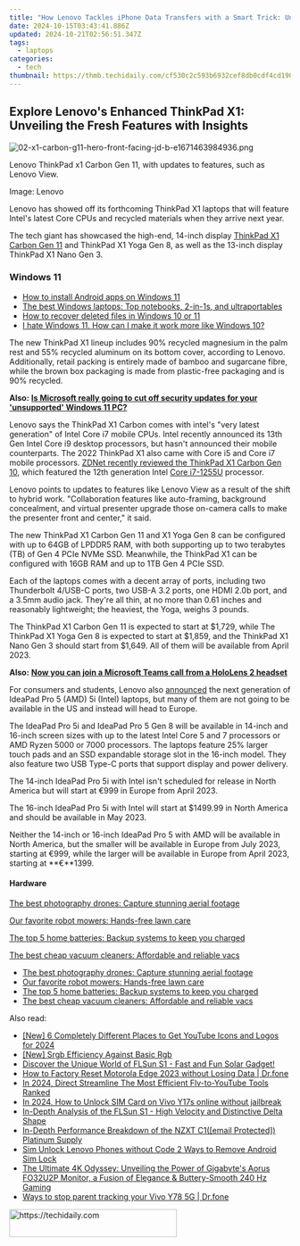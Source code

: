 ```yaml
---
title: "How Lenovo Tackles iPhone Data Transfers with a Smart Trick: Unveiling the Tech Feature | Insights"
date: 2024-10-15T03:43:41.886Z
updated: 2024-10-21T02:56:51.347Z
tags:
  - laptops
categories:
  - tech
thumbnail: https://thmb.techidaily.com/cf530c2c593b6932cef8db0cdf4cd19063a18ed96567f34da25c1f69a7f2e22f.jpg
---
```


## Explore Lenovo's Enhanced ThinkPad X1: Unveiling the Fresh Features with Insights

![02-x1-carbon-g11-hero-front-facing-jd-b-e1671463984936.png](https://www.zdnet.com/a/img/resize/08941c1828903658be28d261a3388eeee794c8d2/2022/12/22/a59631cb-38aa-4867-af7f-a38aaa0238a1/02-x1-carbon-g11-hero-front-facing-jd-b-e1671463984936.png?auto=webp&width=1280)

Lenovo ThinkPad x1 Carbon Gen 11, with updates to features, such as Lenovo View.

Image: Lenovo

Lenovo has showed off its forthcoming ThinkPad X1 laptops that will feature Intel's latest Core CPUs and recycled materials when they arrive next year. 

The tech giant has showcased the high-end, 14-inch display [ThinkPad X1 Carbon Gen 11](https://shop-links.co/link/?exclusive=1&publisher_slug=itechdaily19598&url=https%3A%2F%2Fnews.lenovo.com%2Fpressroom%2Fpress-releases%2Fthinkpad-x1-thinkvision-lenovo-go-power-hybrid-working%2F) and ThinkPad X1 Yoga Gen 8, as well as the 13-inch display ThinkPad X1 Nano Gen 3\. 

### Windows 11

* [How to install Android apps on Windows 11](https://www.zdnet.com/article/how-to-install-android-apps-on-windows-11/)
* [The best Windows laptops: Top notebooks, 2-in-1s, and ultraportables](https://www.zdnet.com/article/best-windows-laptop/)
* [How to recover deleted files in Windows 10 or 11](https://www.zdnet.com/article/how-to-recover-deleted-files-in-windows-10-or-11/)
* [I hate Windows 11\. How can I make it work more like Windows 10?](https://www.zdnet.com/article/hate-windows-11-heres-how-to-make-it-work-more-like-windows-10/)

The new ThinkPad X1 lineup includes 90% recycled magnesium in the palm rest and 55% recycled aluminum on its bottom cover, according to Lenovo. Additionally, retail packing is entirely made of bamboo and sugarcane fibre, while the brown box packaging is made from plastic-free packaging and is 90% recycled. 

**Also:** [**Is Microsoft really going to cut off security updates for your 'unsupported' Windows 11 PC?**](https://www.zdnet.com/article/is-microsoft-really-going-to-cut-off-security-updates-for-my-unsupported-windows-11-pc/)

Lenovo says the ThinkPad X1 Carbon comes with intel's "very latest generation" of Intel Core i7 mobile CPUs. Intel recently announced its 13th Gen Intel Core i9 desktop processors, but hasn't announced their mobile counterparts. The 2022 ThinkPad X1 also came with Core i5 and Core i7 mobile processors. [ZDNet recently reviewed the ThinkPad X1 Carbon Gen 10](https://www.zdnet.com/article/lenovo-thinkpad-x1-carbon-gen-10-review/), which featured the 12th generation Intel [Core i7-1255U](https://www.intel.com/content/www/us/en/products/sku/226259/intel-core-i71255u-processor-12m-cache-up-to-4-70-ghz/specifications.html) processor.

Lenovo points to updates to features like Lenovo View as a result of the shift to hybrid work. "Collaboration features like auto-framing, background concealment, and virtual presenter upgrade those on-camera calls to make the presenter front and center," it said.

The new ThinkPad X1 Carbon Gen 11 and X1 Yoga Gen 8 can be configured with up to 64GB of LPDDR5 RAM, with both supporting up to two terabytes (TB) of Gen 4 PCIe NVMe SSD. Meanwhile, the ThinkPad X1 can be configured with 16GB RAM and up to 1TB Gen 4 PCIe SSD. 

Each of the laptops comes with a decent array of ports, including two Thunderbolt 4/USB-C ports, two USB-A 3.2 ports, one HDMI 2.0b port, and a 3.5mm audio jack. They're all thin, at no more than 0.61 inches and reasonably lightweight; the heaviest, the Yoga, weighs 3 pounds. 

The ThinkPad X1 Carbon Gen 11 is expected to start at $1,729, while The ThinkPad X1 Yoga Gen 8 is expected to start at $1,859, and the ThinkPad X1 Nano Gen 3 should start from $1,649\. All of them will be available from April 2023\. 

**Also:** [**Now you can join a Microsoft Teams call from a HoloLens 2 headset**](https://www.zdnet.com/article/now-you-can-join-a-microsoft-teams-call-from-a-hololens-2-headset/)

For consumers and students, Lenovo also [announced](https://shop-links.co/link/?exclusive=1&publisher_slug=itechdaily19598&url=https%3A%2F%2Fnews.lenovo.com%2Fpressroom%2Fpress-releases%2Fnew-consumer-devices-next-gen-performance-versatility-convenience%2F) the next generation of IdeaPad Pro 5 (AMD) 5i (Intel) laptops, but many of them are not going to be available in the US and instead will head to Europe.

The IdeaPad Pro 5i and IdeaPad Pro 5 Gen 8 will be available in 14-inch and 16-inch screen sizes with up to the latest Intel Core 5 and 7 processors or AMD Ryzen 5000 or 7000 processors. The laptops feature 25% larger touch pads and an SSD expandable storage slot in the 16-inch model. They also feature two USB Type-C ports that support display and power delivery. 

The 14-inch IdeaPad Pro 5i with Intel isn't scheduled for release in North America but will start at €999 in Europe from April 2023\. 

The 16-inch IdeaPad Pro 5i with Intel will start at $1499.99 in North America and should be available in May 2023\. 

Neither the 14-inch or 16-inch IdeaPad Pro 5 with AMD will be available in North America, but the smaller will be available in Europe from July 2023, starting at €999, while the larger will be available in Europe from April 2023, starting at **€**1399.

#### Hardware

[The best photography drones: Capture stunning aerial footage](https://www.zdnet.com/article/best-photography-drone/ "The best photography drones: Capture stunning aerial footage")

[Our favorite robot mowers: Hands-free lawn care](https://www.zdnet.com/article/best-robot-mower/ "Our favorite robot mowers: Hands-free lawn care")

[The top 5 home batteries: Backup systems to keep you charged](https://www.zdnet.com/article/best-home-battery/ "The top 5 home batteries: Backup systems to keep you charged")

[The best cheap vacuum cleaners: Affordable and reliable vacs](https://www.zdnet.com/article/best-cheap-vacuum/ "The best cheap vacuum cleaners: Affordable and reliable vacs")

* [The best photography drones: Capture stunning aerial footage](https://www.zdnet.com/article/best-photography-drone/ "The best photography drones: Capture stunning aerial footage")
* [Our favorite robot mowers: Hands-free lawn care](https://www.zdnet.com/article/best-robot-mower/ "Our favorite robot mowers: Hands-free lawn care")
* [The top 5 home batteries: Backup systems to keep you charged](https://www.zdnet.com/article/best-home-battery/ "The top 5 home batteries: Backup systems to keep you charged")
* [The best cheap vacuum cleaners: Affordable and reliable vacs](https://www.zdnet.com/article/best-cheap-vacuum/ "The best cheap vacuum cleaners: Affordable and reliable vacs")

<ins class="adsbygoogle"
     style="display:block"
     data-ad-format="autorelaxed"
     data-ad-client="ca-pub-7571918770474297"
     data-ad-slot="1223367746"></ins>

<ins class="adsbygoogle"
     style="display:block"
     data-ad-client="ca-pub-7571918770474297"
     data-ad-slot="8358498916"
     data-ad-format="auto"
     data-full-width-responsive="true"></ins>

<span class="atpl-alsoreadstyle">Also read:</span>
<div><ul>
<li><a href="https://youtube-tips.techidaily.com/-completely-different-places-to-get-youtube-icons-and-logos-for-2024/"><u>[New] 6 Completely Different Places to Get YouTube Icons and Logos for 2024</u></a></li>
<li><a href="https://extra-support.techidaily.com/new-srgb-efficiency-against-basic-rgb/"><u>[New] Srgb Efficiency Against Basic Rgb</u></a></li>
<li><a href="https://hardware-reviews.techidaily.com/1723341712256-discover-the-unique-world-of-flsun-s1-fast-and-fun-solar-gadget/"><u>Discover the Unique World of FLSun S1 - Fast and Fun Solar Gadget!</u></a></li>
<li><a href="https://techidaily.com/how-to-factory-reset-motorola-edge-2023-without-losing-data-drfone-by-drfone-reset-android-reset-android/"><u>How to Factory Reset Motorola Edge 2023 without Losing Data | Dr.fone</u></a></li>
<li><a href="https://youtube-web.techidaily.com/24-direct-streamline-the-most-efficient-flv-to-youtube-tools-ranked/"><u>In 2024, Direct Streamline The Most Efficient Flv-to-YouTube Tools Ranked</u></a></li>
<li><a href="https://sim-unlock.techidaily.com/in-2024-how-to-unlock-sim-card-on-vivo-y17s-online-without-jailbreak-by-drfone-android/"><u>In 2024, How to Unlock SIM Card on Vivo Y17s online without jailbreak</u></a></li>
<li><a href="https://hardware-reviews.techidaily.com/in-depth-analysis-of-the-flsun-s1-high-velocity-and-distinctive-delta-shape/"><u>In-Depth Analysis of the FLSun S1 - High Velocity and Distinctive Delta Shape</u></a></li>
<li><a href="https://hardware-reviews.techidaily.com/in-depth-performance-breakdown-of-the-nzxt-c1email-protected-platinum-supply/"><u>In-Depth Performance Breakdown of the NZXT C1([email Protected]) Platinum Supply</u></a></li>
<li><a href="https://sim-unlock.techidaily.com/sim-unlock-lenovo-phones-without-code-2-ways-to-remove-android-sim-lock-by-drfone-android/"><u>Sim Unlock Lenovo Phones without Code 2 Ways to Remove Android Sim Lock</u></a></li>
<li><a href="https://hardware-reviews.techidaily.com/the-ultimate-4k-odyssey-unveiling-the-power-of-gigabytes-aorus-fo32u2p-monitor-a-fusion-of-elegance-and-buttery-smooth-240-hz-gaming/"><u>The Ultimate 4K Odyssey: Unveiling the Power of Gigabyte's Aorus FO32U2P Monitor, a Fusion of Elegance & Buttery-Smooth 240 Hz Gaming</u></a></li>
<li><a href="https://android-location-track.techidaily.com/ways-to-stop-parent-tracking-your-vivo-y78-5g-drfone-by-drfone-virtual-android/"><u>Ways to stop parent tracking your Vivo Y78 5G | Dr.fone</u></a></li>
</ul></div>

<!-- affiliate ads begin -->
<a href="https://25home.pxf.io/c/5597632/2148642/16836" target="_top" id="2148642">
  <img src="//a.impactradius-go.com/display-ad/16836-2148642" border="0" alt="https://techidaily.com" width="300" height="50"/>
</a>
<img height="0" width="0" src="https://25home.pxf.io/i/5597632/2148642/16836" style="position:absolute;visibility:hidden;" border="0" />
<!-- affiliate ads end -->

